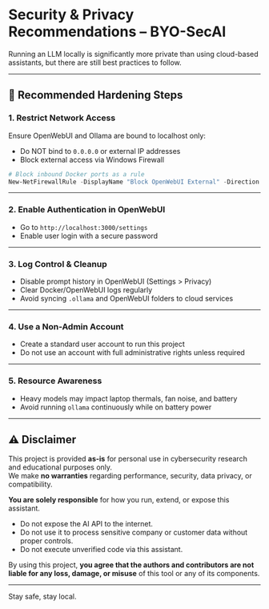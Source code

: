 
# Security & Privacy Recommendations – BYO-SecAI

Running an LLM locally is significantly more private than using cloud-based assistants, but there are still best practices to follow.

---

## 🔐 Recommended Hardening Steps

### 1. Restrict Network Access

Ensure OpenWebUI and Ollama are bound to localhost only:

- Do NOT bind to `0.0.0.0` or external IP addresses
- Block external access via Windows Firewall

```powershell
# Block inbound Docker ports as a rule
New-NetFirewallRule -DisplayName "Block OpenWebUI External" -Direction Inbound -LocalPort 3000,11434 -Protocol TCP -Action Block
```

---

### 2. Enable Authentication in OpenWebUI

- Go to `http://localhost:3000/settings`
- Enable user login with a secure password

---

### 3. Log Control & Cleanup

- Disable prompt history in OpenWebUI (Settings > Privacy)
- Clear Docker/OpenWebUI logs regularly
- Avoid syncing `.ollama` and OpenWebUI folders to cloud services

---

### 4. Use a Non-Admin Account

- Create a standard user account to run this project
- Do not use an account with full administrative rights unless required

---

### 5. Resource Awareness

- Heavy models may impact laptop thermals, fan noise, and battery
- Avoid running `ollama` continuously while on battery power

---

## ⚠️ Disclaimer

This project is provided **as-is** for personal use in cybersecurity research and educational purposes only.  
We make **no warranties** regarding performance, security, data privacy, or compatibility.

**You are solely responsible** for how you run, extend, or expose this assistant.

- Do not expose the AI API to the internet.
- Do not use it to process sensitive company or customer data without proper controls.
- Do not execute unverified code via this assistant.

By using this project, **you agree that the authors and contributors are not liable for any loss, damage, or misuse** of this tool or any of its components.

---

Stay safe, stay local.
